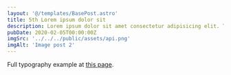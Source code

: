 ```yaml
---
layout: '@/templates/BasePost.astro'
title: 5th Lorem ipsum dolor sit
description: Lorem ipsum dolor sit amet consectetur adipisicing elit. Tenetur vero esse non molestias eos excepturi.
pubDate: 2020-02-05T00:00:00Z
imgSrc: '../../../public/assets/api.png'
imgAlt: 'Image post 2'
---
```


Full typography example at [this page](../sixth-post/).
